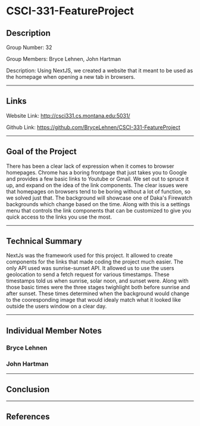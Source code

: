 # CSCI-331-FeatureProject

## Description

Group Number: 32

Group Members: Bryce Lehnen, John Hartman

Description: Using NextJS, we created a website that it meant to be used as the homepage when opening a new tab in browsers.

---
## Links

Website Link: http://csci331.cs.montana.edu:5031/

Github Link: https://github.com/BryceLehnen/CSCI-331-FeatureProject

---
## Goal of the Project

There has been a clear lack of expression when it comes to browser homepages. Chrome has a boring frontpage that just takes you to Google and provides a few basic links to Youtube or Gmail. We set out to spruce it up, and expand on the idea of the link components. The clear issues were that homepages on browsers tend to be boring without a lot of function, so we solved just that. The background will showcase one of Daka's Firewatch backgrounds which change based on the time. Along with this is a settings menu that controls the link components that can be customized to give you quick access to the links you use the most.

---
## Technical Summary

NextJs was the framework used for this project. It allowed to create components for the links that made coding the project much easier. The only API used was sunrise-sunset API. It allowed us to use the users geolocation to send a fetch request for various timestamps. These timestamps told us when sunrise, solar noon, and sunset were. Along with those basic times were the three stages twighlight both before sunrise and after sunset. These times determined when the background would change to the cooresponding image that would idealy match what it looked like outside the users window on a clear day.

---
## Individual Member Notes

### Bryce Lehnen

### John Hartman

---
## Conclusion

---
## References

